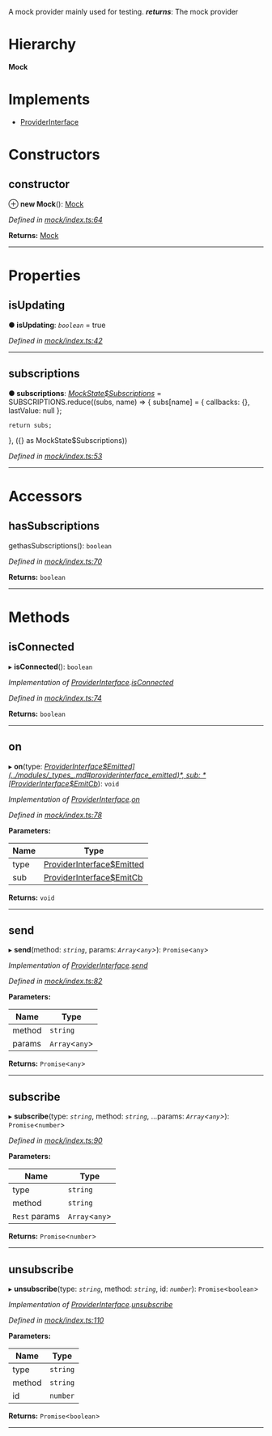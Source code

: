 

A mock provider mainly used for testing.
*__returns__*: The mock provider

# Hierarchy

**Mock**

# Implements

* [ProviderInterface](../interfaces/_types_.providerinterface.md)

# Constructors

<a id="constructor"></a>

##  constructor

⊕ **new Mock**(): [Mock](_mock_index_.mock.md)

*Defined in [mock/index.ts:64](https://github.com/polkadot-js/api/blob/3be56ad/packages/rpc-provider/src/mock/index.ts#L64)*

**Returns:** [Mock](_mock_index_.mock.md)

___

# Properties

<a id="isupdating"></a>

##  isUpdating

**● isUpdating**: *`boolean`* = true

*Defined in [mock/index.ts:42](https://github.com/polkadot-js/api/blob/3be56ad/packages/rpc-provider/src/mock/index.ts#L42)*

___
<a id="subscriptions"></a>

##  subscriptions

**● subscriptions**: *[MockState$Subscriptions](../modules/_mock_types_.md#mockstate_subscriptions)* =  SUBSCRIPTIONS.reduce((subs, name) => {
    subs[name] = {
      callbacks: {},
      lastValue: null
    };

    return subs;
  }, ({} as MockState$Subscriptions))

*Defined in [mock/index.ts:53](https://github.com/polkadot-js/api/blob/3be56ad/packages/rpc-provider/src/mock/index.ts#L53)*

___

# Accessors

<a id="hassubscriptions"></a>

##  hasSubscriptions

gethasSubscriptions(): `boolean`

*Defined in [mock/index.ts:70](https://github.com/polkadot-js/api/blob/3be56ad/packages/rpc-provider/src/mock/index.ts#L70)*

**Returns:** `boolean`

___

# Methods

<a id="isconnected"></a>

##  isConnected

▸ **isConnected**(): `boolean`

*Implementation of [ProviderInterface](../interfaces/_types_.providerinterface.md).[isConnected](../interfaces/_types_.providerinterface.md#isconnected)*

*Defined in [mock/index.ts:74](https://github.com/polkadot-js/api/blob/3be56ad/packages/rpc-provider/src/mock/index.ts#L74)*

**Returns:** `boolean`

___
<a id="on"></a>

##  on

▸ **on**(type: *[ProviderInterface$Emitted](../modules/_types_.md#providerinterface_emitted)*, sub: *[ProviderInterface$EmitCb](../modules/_types_.md#providerinterface_emitcb)*): `void`

*Implementation of [ProviderInterface](../interfaces/_types_.providerinterface.md).[on](../interfaces/_types_.providerinterface.md#on)*

*Defined in [mock/index.ts:78](https://github.com/polkadot-js/api/blob/3be56ad/packages/rpc-provider/src/mock/index.ts#L78)*

**Parameters:**

| Name | Type |
| ------ | ------ |
| type | [ProviderInterface$Emitted](../modules/_types_.md#providerinterface_emitted) |
| sub | [ProviderInterface$EmitCb](../modules/_types_.md#providerinterface_emitcb) |

**Returns:** `void`

___
<a id="send"></a>

##  send

▸ **send**(method: *`string`*, params: *`Array`<`any`>*): `Promise`<`any`>

*Implementation of [ProviderInterface](../interfaces/_types_.providerinterface.md).[send](../interfaces/_types_.providerinterface.md#send)*

*Defined in [mock/index.ts:82](https://github.com/polkadot-js/api/blob/3be56ad/packages/rpc-provider/src/mock/index.ts#L82)*

**Parameters:**

| Name | Type |
| ------ | ------ |
| method | `string` |
| params | `Array`<`any`> |

**Returns:** `Promise`<`any`>

___
<a id="subscribe"></a>

##  subscribe

▸ **subscribe**(type: *`string`*, method: *`string`*, ...params: *`Array`<`any`>*): `Promise`<`number`>

*Defined in [mock/index.ts:90](https://github.com/polkadot-js/api/blob/3be56ad/packages/rpc-provider/src/mock/index.ts#L90)*

**Parameters:**

| Name | Type |
| ------ | ------ |
| type | `string` |
| method | `string` |
| `Rest` params | `Array`<`any`> |

**Returns:** `Promise`<`number`>

___
<a id="unsubscribe"></a>

##  unsubscribe

▸ **unsubscribe**(type: *`string`*, method: *`string`*, id: *`number`*): `Promise`<`boolean`>

*Implementation of [ProviderInterface](../interfaces/_types_.providerinterface.md).[unsubscribe](../interfaces/_types_.providerinterface.md#unsubscribe)*

*Defined in [mock/index.ts:110](https://github.com/polkadot-js/api/blob/3be56ad/packages/rpc-provider/src/mock/index.ts#L110)*

**Parameters:**

| Name | Type |
| ------ | ------ |
| type | `string` |
| method | `string` |
| id | `number` |

**Returns:** `Promise`<`boolean`>

___

